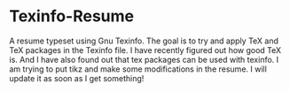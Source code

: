 # Texinfo-Resume
A resume typeset using Gnu Texinfo. The goal is to try and apply TeX and TeX packages in the Texinfo file. 
I have recently figured out how good TeX is. And I have also found out that tex packages can be used with texinfo. I am trying to put tikz and make some modifications in the resume. I will update it as soon as I get something!
